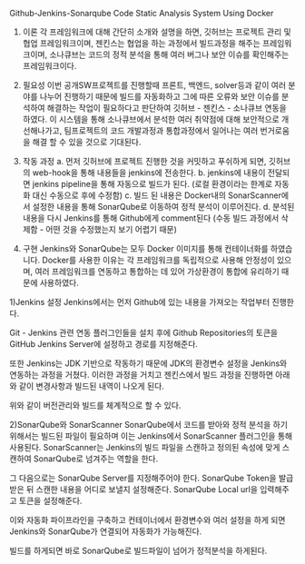 Github-Jenkins-Sonarqube Code Static Analysis System Using Docker

1. 이론
각 프레임워크에 대해 간단히 소개와 설명을 하면, 깃허브는 프로젝트 관리 및 협업 프레임워크이며, 젠킨스는 협업을 하는 과정에서 빌드과정을 해주는 프레임워크이며, 소나큐브는 코드의 정적 분석을 통해 여러 버그나 보안 이슈를 확인해주는 프레임워크이다.

2. 필요성
이번 공개SW프로젝트를 진행할때 프론트, 백엔드, solver등과 같이 여러 분야를 나누어 진행하기 때문에 빌드를 자동화하고 그에 따른 오류와 보안 이슈를 분석하여 해결하는 작업이 필요하다고 판단하여 깃허브 - 젠킨스 - 소나큐브 연동을 하였다.
이 시스템을 통해 소나큐브에서 분석한 여러 취약점에 대해 보안적으로 개선해나가고, 팀프로젝트의 코드 개발과정과 통합과정에서 일어나는 여러 번거로움을 해결 할 수 있을 것으로 기대된다.

3. 작동 과정
a. 먼저 깃허브에 프로젝트 진행한 것을 커밋하고 푸쉬하게 되면, 깃허브의 web-hook을 통해 내용들을 jenkins에 전송한다.
b. jenkins에 내용이 전달되면 jenkins pipeline을 통해 자동으로 빌드가 된다. (로컬 환경이라는 한계로 자동화 대신 수동으로 후에 수정함)
c. 빌드 된 내용은 Docker내의 SonarScanner에서 설정한 내용을 통해 SonarQube로 이동하여 정적 분석이 이루어진다.
d. 분석된 내용을 다시 Jenkins를 통해 Github에게 comment된다 (수동 빌드 과정에서 삭제함 - 어떤 것을 수정했는지 보기 어렵기 때문)

5. 구현
Jenkins와 SonarQube는 모두 Docker 이미지를 통해 컨테이너화를 하였습니다.
Docker를 사용한 이유는 각 프레임워크를 독립적으로 사용해 안정성이 있으며, 여러 프레임워크를 연동하고 통합하는 데 있어 가상환경이 통합에 유리하기 때문에 사용하였다.

1)Jenkins 설정
Jenkins에서는 먼저 Github에 있는 내용을 가져오는 작업부터 진행한다.
 		
Git - Jenkins 관련 연동 플러그인들을 설치 후에 Github Repositories의 토큰을 GitHub Jenkins Server에 설정하고 경로를 지정해준다.


또한 Jenkins는 JDK 기반으로 작동하기 때문에 JDK의 환경변수 설정을 Jenkins와 연동하는 과정을 거쳤다. 
이러한 과정을 거치고 젠킨스에서 빌드 과정을 진행하면 아래와 같이 변경사항과 빌드된 내역이 나오게 된다.

위와 같이 버전관리와 빌드를 체계적으로 할 수 있다.

2)SonarQube와 SonarScanner
SonarQube에서 코드를 받아와 정적 분석을 하기 위해서는 빌드된 파일이 필요하며 이는 Jenkins에서 SonarScanner 플러그인을 통해 사용된다. SonarScanner는 Jenkins의 빌드 파일을 스캔하고 정의된 속성에 맞게 스캔하여 SonarQube로 넘겨주는 역할을 한다.

그 다음으로는 SonarQube Server를 지정해주어야 한다.
SonarQube Token을 발급받은 뒤 스캔한 내용을 어디로 보낼지 설정해준다. SonarQube Local url을 입력해주고 토큰을 설정해준다.

이와 자동화 파이프라인을 구축하고 컨테이너에서 환경변수와 여러 설정을 하게 되면 Jenkins와 SonarQube가 연결되어 자동화가 가능해진다.


빌드를 하게되면 바로 SonarQube로 빌드파일이 넘어가 정적분석을 하게된다.

